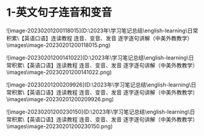 # 1-英文句子连音和变音

![image-20230201200118015](D:\2023年\学习笔记总结\english-learning\日常积累\【英语口语】连读教程  连音、变音、发音  逐字逐句讲解（中美外教教学）\images\image-20230201200118015.png)

![image-20230201200141022](D:\2023年\学习笔记总结\english-learning\日常积累\【英语口语】连读教程  连音、变音、发音  逐字逐句讲解（中美外教教学）\images\image-20230201200141022.png)

![image-20230201200209926](D:\2023年\学习笔记总结\english-learning\日常积累\【英语口语】连读教程  连音、变音、发音  逐字逐句讲解（中美外教教学）\images\image-20230201200209926.png)

![image-20230201200230150](D:\2023年\学习笔记总结\english-learning\日常积累\【英语口语】连读教程  连音、变音、发音  逐字逐句讲解（中美外教教学）\images\image-20230201200230150.png)